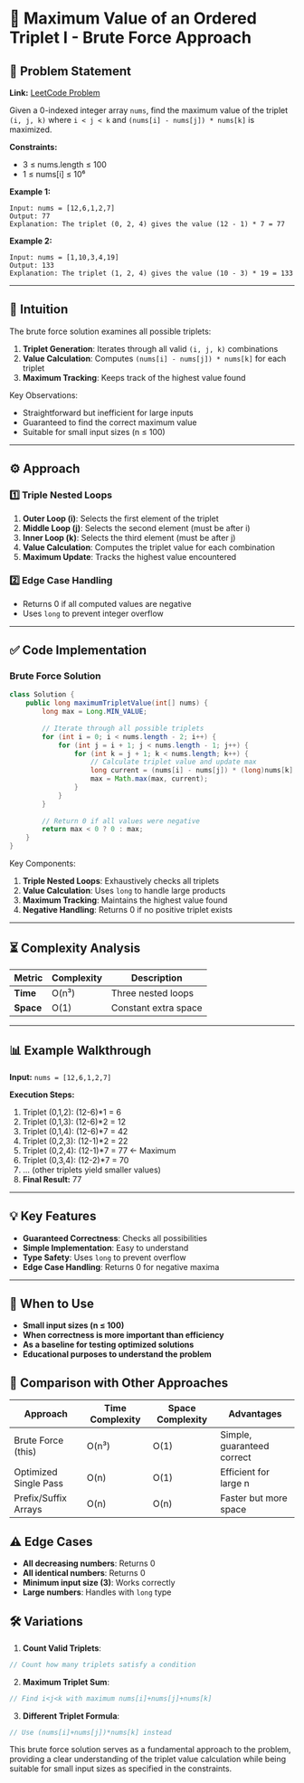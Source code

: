 # 🔢 Maximum Value of an Ordered Triplet I - Brute Force Approach

## 📜 Problem Statement
**Link:** [LeetCode Problem](https://leetcode.com/problems/maximum-value-of-an-ordered-triplet-i/description/)

Given a 0-indexed integer array `nums`, find the maximum value of the triplet `(i, j, k)` where `i < j < k` and `(nums[i] - nums[j]) * nums[k]` is maximized.

**Constraints:**
- 3 ≤ nums.length ≤ 100
- 1 ≤ nums[i] ≤ 10⁶

**Example 1:**
```text
Input: nums = [12,6,1,2,7]
Output: 77
Explanation: The triplet (0, 2, 4) gives the value (12 - 1) * 7 = 77
```

**Example 2:**
```text
Input: nums = [1,10,3,4,19]
Output: 133
Explanation: The triplet (1, 2, 4) gives the value (10 - 3) * 19 = 133
```

---

## 🧠 Intuition
The brute force solution examines all possible triplets:
1. **Triplet Generation**: Iterates through all valid `(i, j, k)` combinations
2. **Value Calculation**: Computes `(nums[i] - nums[j]) * nums[k]` for each triplet
3. **Maximum Tracking**: Keeps track of the highest value found

Key Observations:
- Straightforward but inefficient for large inputs
- Guaranteed to find the correct maximum value
- Suitable for small input sizes (n ≤ 100)

---

## ⚙️ Approach
### **1️⃣ Triple Nested Loops**
1. **Outer Loop (i)**: Selects the first element of the triplet
2. **Middle Loop (j)**: Selects the second element (must be after i)
3. **Inner Loop (k)**: Selects the third element (must be after j)
4. **Value Calculation**: Computes the triplet value for each combination
5. **Maximum Update**: Tracks the highest value encountered

### **2️⃣ Edge Case Handling**
- Returns 0 if all computed values are negative
- Uses `long` to prevent integer overflow

---

## ✅ Code Implementation

### Brute Force Solution
```java
class Solution {
    public long maximumTripletValue(int[] nums) {
        long max = Long.MIN_VALUE;
        
        // Iterate through all possible triplets
        for (int i = 0; i < nums.length - 2; i++) {
            for (int j = i + 1; j < nums.length - 1; j++) {
                for (int k = j + 1; k < nums.length; k++) {
                    // Calculate triplet value and update max
                    long current = (nums[i] - nums[j]) * (long)nums[k];
                    max = Math.max(max, current);
                }
            }
        }
        
        // Return 0 if all values were negative
        return max < 0 ? 0 : max;
    }
}
```

Key Components:
1. **Triple Nested Loops**: Exhaustively checks all triplets
2. **Value Calculation**: Uses `long` to handle large products
3. **Maximum Tracking**: Maintains the highest value found
4. **Negative Handling**: Returns 0 if no positive triplet exists

---

## ⏳ Complexity Analysis
| Metric          | Complexity | Description |
|-----------------|------------|-------------|
| **Time**        | O(n³)      | Three nested loops |
| **Space**       | O(1)       | Constant extra space |

---

## 📊 Example Walkthrough

**Input:** `nums = [12,6,1,2,7]`

**Execution Steps:**
1. Triplet (0,1,2): (12-6)*1 = 6
2. Triplet (0,1,3): (12-6)*2 = 12
3. Triplet (0,1,4): (12-6)*7 = 42
4. Triplet (0,2,3): (12-1)*2 = 22
5. Triplet (0,2,4): (12-1)*7 = 77 ← Maximum
6. Triplet (0,3,4): (12-2)*7 = 70
7. ... (other triplets yield smaller values)
8. **Final Result:** 77

---

## 💡 Key Features
- **Guaranteed Correctness**: Checks all possibilities
- **Simple Implementation**: Easy to understand
- **Type Safety**: Uses `long` to prevent overflow
- **Edge Case Handling**: Returns 0 for negative maxima

---

## 🚀 When to Use
- **Small input sizes (n ≤ 100)**
- **When correctness is more important than efficiency**
- **As a baseline for testing optimized solutions**
- **Educational purposes to understand the problem**

## 🔄 Comparison with Other Approaches
| Approach         | Time Complexity | Space Complexity | Advantages |
|-----------------|-----------------|------------------|------------|
| Brute Force (this) | O(n³) | O(1) | Simple, guaranteed correct |
| Optimized Single Pass | O(n) | O(1) | Efficient for large n |
| Prefix/Suffix Arrays | O(n) | O(n) | Faster but more space |

## ⚠️ Edge Cases
- **All decreasing numbers**: Returns 0
- **All identical numbers**: Returns 0
- **Minimum input size (3)**: Works correctly
- **Large numbers**: Handles with `long` type

## 🛠 Variations
1. **Count Valid Triplets**:
```java
// Count how many triplets satisfy a condition
```

2. **Maximum Triplet Sum**:
```java
// Find i<j<k with maximum nums[i]+nums[j]+nums[k]
```

3. **Different Triplet Formula**:
```java
// Use (nums[i]+nums[j])*nums[k] instead
```

This brute force solution serves as a fundamental approach to the problem, providing a clear understanding of the triplet value calculation while being suitable for small input sizes as specified in the constraints.